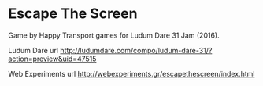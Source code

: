 # Escape The Screen #

Game by Happy Transport games for Ludum Dare 31 Jam (2016).

Ludum Dare url
http://ludumdare.com/compo/ludum-dare-31/?action=preview&uid=47515

Web Experiments url
http://webexperiments.gr/escapethescreen/index.html